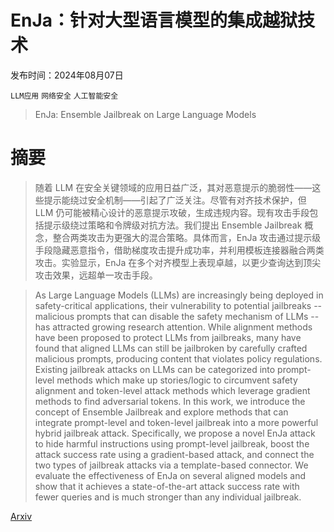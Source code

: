 # EnJa：针对大型语言模型的集成越狱技术

发布时间：2024年08月07日

`LLM应用` `网络安全` `人工智能安全`

> EnJa: Ensemble Jailbreak on Large Language Models

# 摘要

> 随着 LLM 在安全关键领域的应用日益广泛，其对恶意提示的脆弱性——这些提示能绕过安全机制——引起了广泛关注。尽管有对齐技术保护，但 LLM 仍可能被精心设计的恶意提示攻破，生成违规内容。现有攻击手段包括提示级绕过策略和令牌级对抗方法。我们提出 Ensemble Jailbreak 概念，整合两类攻击为更强大的混合策略。具体而言，EnJa 攻击通过提示级手段隐藏恶意指令，借助梯度攻击提升成功率，并利用模板连接器融合两类攻击。实验显示，EnJa 在多个对齐模型上表现卓越，以更少查询达到顶尖攻击效果，远超单一攻击手段。

> As Large Language Models (LLMs) are increasingly being deployed in safety-critical applications, their vulnerability to potential jailbreaks -- malicious prompts that can disable the safety mechanism of LLMs -- has attracted growing research attention. While alignment methods have been proposed to protect LLMs from jailbreaks, many have found that aligned LLMs can still be jailbroken by carefully crafted malicious prompts, producing content that violates policy regulations. Existing jailbreak attacks on LLMs can be categorized into prompt-level methods which make up stories/logic to circumvent safety alignment and token-level attack methods which leverage gradient methods to find adversarial tokens. In this work, we introduce the concept of Ensemble Jailbreak and explore methods that can integrate prompt-level and token-level jailbreak into a more powerful hybrid jailbreak attack. Specifically, we propose a novel EnJa attack to hide harmful instructions using prompt-level jailbreak, boost the attack success rate using a gradient-based attack, and connect the two types of jailbreak attacks via a template-based connector. We evaluate the effectiveness of EnJa on several aligned models and show that it achieves a state-of-the-art attack success rate with fewer queries and is much stronger than any individual jailbreak.

[Arxiv](https://arxiv.org/abs/2408.03603)